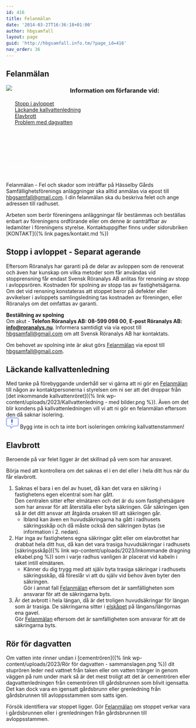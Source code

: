 ```yaml
---
id: 416
title: Felanmälan
date: '2014-03-27T16:36:18+01:00'
author: hbgsamfall
layout: page
guid: 'http://hbgsamfall.info.tm/?page_id=416'
nav_order: 36
---
```


## Felanmälan  
<img align="left" width="30%" src="/wp-content/uploads/2023/Underhållsplanering W237.png" />

### &nbsp;&nbsp;&nbsp;&nbsp;&nbsp;&nbsp;Information om förfarande vid:  

&nbsp;&nbsp;&nbsp;&nbsp;&nbsp;&nbsp;[Stopp i avloppet](https://hbgsamfall.win/pages/felanmalan.html#stopp-i-avloppet---separat-agerande)<br>&nbsp;&nbsp;&nbsp;&nbsp;&nbsp;&nbsp;[Läckande kallvattenledning](https://hbgsamfall.win/pages/felanmalan.html#l%C3%A4ckande-kallvattenledning)<br>&nbsp;&nbsp;&nbsp;&nbsp;&nbsp;&nbsp;[Elavbrott](https://hbgsamfall.win/pages/felanmalan.html#elavbrott)<br>&nbsp;&nbsp;&nbsp;&nbsp;&nbsp;&nbsp;[Problem med dagvatten](https://hbgsamfall.win/pages/felanmalan.html#r%C3%B6r-f%C3%B6r-dagvatten)<br>&nbsp;&nbsp;&nbsp;&nbsp;&nbsp;&nbsp;<br>&nbsp;&nbsp;&nbsp;&nbsp;&nbsp;&nbsp;<br>&nbsp;&nbsp;&nbsp;&nbsp;&nbsp;&nbsp;<br>&nbsp;&nbsp;&nbsp;&nbsp;&nbsp;&nbsp;<br>&nbsp;&nbsp;&nbsp;&nbsp;&nbsp;&nbsp;<br>   

###### <span style="color: #ffffff;">Permalink till början av texten</span>  
Felanmälan - Fel och skador som inträffar på Hässelby Gårds Samfällighetsförenings anläggningar ska alltid anmälas via epost till hbgsamfall@gmail.com. I din felanmälan ska du beskriva felet och ange adressen till radhuset.

Arbeten som berör föreningens anläggningar får bestämmas och beställas enbart av föreningens ordförande eller om denne är oanträffbar av ledamöter i föreningens styrelse.
Kontaktuppgifter finns under sidorubriken [KONTAKT]({% link pages/kontakt.md %})

## Stopp i avloppet - Separat agerande  
Eftersom Röranalys har garanti på de delar av avloppen som de renoverat och även har kunskap om vilka metoder som får användas vid stopprensning får endast Svensk Röranalys AB anlitas för rensning av stopp i avloppsrören. Kostnaden för spolning av stopp tas av fastighetsägarna. Om det vid rensning konstateras att stoppet beror på defekter eller avvikelser i avloppets samlingsledning tas kostnaden av föreningen, eller Röranalys om det omfattas av garanti. 

**Beställning av spolning**  
Om akut - **Telefon Röranalys AB: 08-599 098 00**, 
**E-post Röranalys AB: info@roranalys.nu**. Informera samtidigt via via epost till hbgsamfall@gmail.com om att Svensk Röranalys AB har kontaktats. 

Om behovet av spolning inte är akut görs [Felanmälan](https://hbgsamfall.win/pages/felanmalan.html#permalink-till-b%C3%B6rjan-av-texten) via epost till hbgsamfall@gmail.com.

## Läckande kallvattenledning  
Med tanke på förebyggande underhåll ser vi gärna att ni gör en [Felanmälan](https://hbgsamfall.win/pages/felanmalan.html#permalink-till-b%C3%B6rjan-av-texten) till någon av kontaktpersonerna i styrelsen om ni ser att det droppar från [det inkommande kallvattenröret]({% link wp-content/uploads/2023/Kallvattenledning - med bilder.png %}). Även om det blir kondens på kallvattenledningen vill vi att ni gör en felanmälan eftersom den då saknar isolering.  
<img src="/wp-content/uploads/2023/Important.png" alt="OBS">  Bygg inte in och ta inte bort isoleringen omkring kallvattenstammen!

## Elavbrott  
Beroende på var felet ligger är det skillnad på vem som har ansvaret.

Börja med att kontrollera om det saknas el i en del eller i hela ditt hus när du får elavbrott. 

1. Saknas el bara i en del av huset, då kan det vara en säkring i fastighetens egen elcentral som har gått. <BR> Den centralen sitter efter elmätaren och det är du som fastighetsägare som har ansvar för att återställa eller byta säkringen. Går säkringen igen så är det ditt ansvar att åtgärda orsaken till att säkringen går.
   - Ibland kan även en huvudsäkringarna ha gått i radhusets säkringsskåp och då måste också den säkringen bytas (se information i 2. nedan).  
1. Har inga av fastighetens egna säkringar gått eller om elavbrottet har drabbat hela ditt hus, då kan det vara trasiga huvudsäkringar i radhusets [säkringsskåp]({% link wp-content/uploads/2023/Inkommande dragning elkabel.png %}) som i varje radhus vanligen är placerat vid kabeln i taket intill elmätaren.
   - Känner du dig trygg med att själv byta trasiga säkringar i radhusets säkringsskåp, då föreslår vi att du själv vid behov även byter den säkringen. <BR> Gör i annat fall [Felanmälan](https://hbgsamfall.win/pages/felanmalan.html#permalink-till-b%C3%B6rjan-av-texten) eftersom det är samfälligheten som ansvarar för att de säkringarna byts.  
1. Är det avbrott i hela längan, då är det troligen huvudsäkringar för längan som är trasiga. De säkringarna sitter i [elskåpet](https://hbgsamfall.win/pages/Vanliga%20fr%C3%A5gor%20och%20svar.html#ing%C3%A5r-elsk%C3%A5pen-i-samf%C3%A4lligheten) på längans/längornas ena gavel. <BR> Gör [Felanmälan](https://hbgsamfall.win/pages/felanmalan.html#permalink-till-b%C3%B6rjan-av-texten) eftersom det är samfälligheten som ansvarar för att de säkringarna byts.

## Rör för dagvatten  
Om vatten inte rinner undan i [cementrören]({% link wp-content/uploads/2023/Rör för dagvatten - sammanslagen.png %}) dit stuprören leder ned vattnet från taken eller om vatten tränger in genom väggen på rum under mark så är det mest troligt att det är cementrören eller dagvattenledningen från cementrören till gårdsbrunnen som blivit igensatta. 
Det kan dock vara en igensatt gårdsbrunn eller grenledning från gårdsbrunnen till avloppsstammen som satts igen. 

Försök identifiera var stoppet ligger. Gör [Felanmälan](https://hbgsamfall.win/pages/felanmalan.html#permalink-till-b%C3%B6rjan-av-texten) om stoppet verkar vara i gårdsbrunnen eller i grenledningen från gårdsbrunnen till avloppsstammen.
